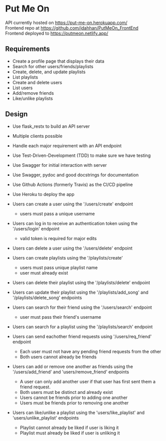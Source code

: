 # Put Me On

API currently hosted on https://put-me-on.herokuapp.com/      
Frontend repo at https://github.com/jdahhan/PutMeOn_FrontEnd     
Frontend deployed to https://putmeon.netlify.app/      

## Requirements

- Create a profile page that displays their data
- Search for other users/friends/playlists 
- Create, delete, and update playlists
- List playlists
- Create and delete users 
- List users 
- Add/remove friends
- Like/unlike playlists

## Design

- Use flask_restx to build an API server
- Multiple clients possible
- Handle each major requirement with an API endpoint
- Use Test-Driven-Development (TDD) to make sure we have testing
- Use Swagger for initial interaction with server
- Use Swagger, pydoc and good docstrings for documentation
- Use Github Actions (formerly Travis) as the CI/CD pipeline
- Use Heroku to deploy the app

- Users can create a user using the '/users/create' endpoint
    - users must pass a unique username 
- Users can log in to receive an authentication token using the '/users/login' endpoint
    - valid token is required for major edits
- Users can delete a user using the '/users/delete' endpoint
- Users can create playlists using the '/playlists/create' 
    - users must pass unique playlist name 
    - user must already exist
- Users can delete their playlist using the '/playlists/delete' endpoint 
- Users can update their playlist using the '/playlists/add_song' and '/playlists/delete_song' endpoints
- Users can search for their friend using the '/users/search' endpoint 
    - user must pass their friend's username 
- Users can search for a playlist using the '/playlists/search' endpoint
- Users can send eachother friend requests using '/users/req_friend' endpoint
    - Each user must not have any pending friend requests from the other
    - Both users cannot already be friends
- Users can add or remove one another as friends using the '/users/add_friend' and 'users/remove_friend' endpoints
    - A user can only add another user if that user has first sent them a friend request.
    - Both users must be distinct and already exist
    - Users cannot be friends prior to adding one another
    - Users must be friends prior to removing one another
- Users can like/unlike a playlist using the 'users/like_playlist' and 'users/unlike_playlist' endpoints
    - Playlist cannot already be liked if user is liking it
    - Playlist must already be liked if user is unliking it
